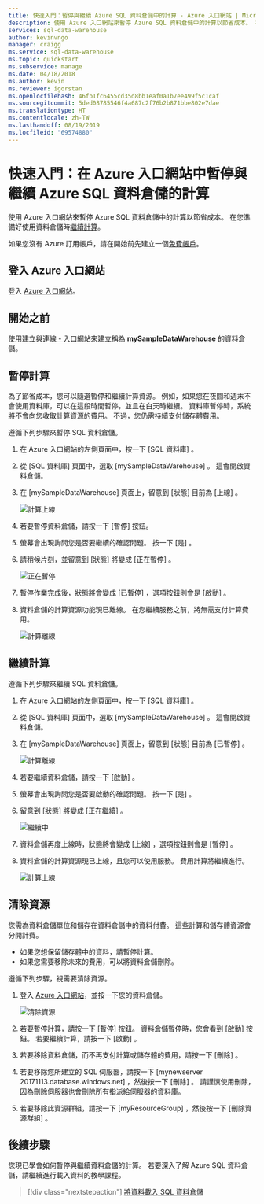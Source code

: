 ```yaml
---
title: 快速入門：暫停與繼續 Azure SQL 資料倉儲中的計算 - Azure 入口網站 | Microsoft Docs
description: 使用 Azure 入口網站來暫停 Azure SQL 資料倉儲中的計算以節省成本。 在您準備好使用資料倉儲時繼續計算。
services: sql-data-warehouse
author: kevinvngo
manager: craigg
ms.service: sql-data-warehouse
ms.topic: quickstart
ms.subservice: manage
ms.date: 04/18/2018
ms.author: kevin
ms.reviewer: igorstan
ms.openlocfilehash: 46fb1fc6455cd35d8bb1eaf0a1b7ee499f5c1caf
ms.sourcegitcommit: 5ded08785546f4a687c2f76b2b871bbe802e7dae
ms.translationtype: HT
ms.contentlocale: zh-TW
ms.lasthandoff: 08/19/2019
ms.locfileid: "69574880"
---
```

# <a name="quickstart-pause-and-resume-compute-for-an-azure-sql-data-warehouse-in-the-azure-portal"></a>快速入門：在 Azure 入口網站中暫停與繼續 Azure SQL 資料倉儲的計算

使用 Azure 入口網站來暫停 Azure SQL 資料倉儲中的計算以節省成本。 在您準備好使用資料倉儲時[繼續計算](sql-data-warehouse-manage-compute-overview.md)。

如果您沒有 Azure 訂用帳戶，請在開始前先建立一個[免費帳戶](https://azure.microsoft.com/free/)。

## <a name="sign-in-to-the-azure-portal"></a>登入 Azure 入口網站

登入 [Azure 入口網站](https://portal.azure.com/)。

## <a name="before-you-begin"></a>開始之前

使用[建立與連線 - 入口網站](create-data-warehouse-portal.md)來建立稱為 **mySampleDataWarehouse** 的資料倉儲。 

## <a name="pause-compute"></a>暫停計算

為了節省成本，您可以隨選暫停和繼續計算資源。 例如，如果您在夜間和週末不會使用資料庫，可以在這段時間暫停，並且在白天時繼續。 資料庫暫停時，系統將不會向您收取計算資源的費用。 不過，您仍需持續支付儲存體費用。 

遵循下列步驟來暫停 SQL 資料倉儲。

1. 在 Azure 入口網站的左側頁面中，按一下 [SQL 資料庫]  。
2. 從 [SQL 資料庫]  頁面中，選取 [mySampleDataWarehouse]  。 這會開啟資料倉儲。 
3. 在 [mySampleDataWarehouse]  頁面上，留意到 [狀態]  目前為 [上線]  。

    ![計算上線](media/pause-and-resume-compute-portal/compute-online.png)

4. 若要暫停資料倉儲，請按一下 [暫停]  按鈕。 
5. 螢幕會出現詢問您是否要繼續的確認問題。 按一下 [是]  。
6. 請稍候片刻，並留意到 [狀態]  將變成 [正在暫停]  。

    ![正在暫停](media/pause-and-resume-compute-portal/pausing.png)

7. 暫停作業完成後，狀態將會變成 [已暫停]  ，選項按鈕則會是 [啟動]  。
8. 資料倉儲的計算資源功能現已離線。 在您繼續服務之前，將無需支付計算費用。

    ![計算離線](media/pause-and-resume-compute-portal/compute-offline.png)


## <a name="resume-compute"></a>繼續計算

遵循下列步驟來繼續 SQL 資料倉儲。

1. 在 Azure 入口網站的左側頁面中，按一下 [SQL 資料庫]  。
2. 從 [SQL 資料庫]  頁面中，選取 [mySampleDataWarehouse]  。 這會開啟資料倉儲。 
3. 在 [mySampleDataWarehouse]  頁面上，留意到 [狀態]  目前為 [已暫停]  。

    ![計算離線](media/pause-and-resume-compute-portal/compute-offline.png)

4. 若要繼續資料倉儲，請按一下 [啟動]  。 
5. 螢幕會出現詢問您是否要啟動的確認問題。 按一下 [是]  。
6. 留意到 [狀態]  將變成 [正在繼續]  。

    ![繼續中](media/pause-and-resume-compute-portal/resuming.png)

7. 資料倉儲再度上線時，狀態將會變成 [上線]  ，選項按鈕則會是 [暫停]  。
8. 資料倉儲的計算資源現已上線，且您可以使用服務。 費用計算將繼續進行。

    ![計算上線](media/pause-and-resume-compute-portal/compute-online.png)

## <a name="clean-up-resources"></a>清除資源

您需為資料倉儲單位和儲存在資料倉儲中的資料付費。 這些計算和儲存體資源會分開計費。 

- 如果您想保留儲存體中的資料，請暫停計算。
- 如果您需要移除未來的費用，可以將資料倉儲刪除。 

遵循下列步驟，視需要清除資源。

1. 登入 [Azure 入口網站](https://portal.azure.com)，並按一下您的資料倉儲。

    ![清除資源](media/load-data-from-azure-blob-storage-using-polybase/clean-up-resources.png)

1. 若要暫停計算，請按一下 [暫停]  按鈕。 資料倉儲暫停時，您會看到 [啟動]  按鈕。  若要繼續計算，請按一下 [啟動]  。

2. 若要移除資料倉儲，而不再支付計算或儲存體的費用，請按一下 [刪除]  。

3. 若要移除您所建立的 SQL 伺服器，請按一下 [mynewserver 20171113.database.windows.net]  ，然後按一下 [刪除]  。  請謹慎使用刪除，因為刪除伺服器也會刪除所有指派給伺服器的資料庫。

4. 若要移除此資源群組，請按一下 [myResourceGroup]  ，然後按一下 [刪除資源群組]  。


## <a name="next-steps"></a>後續步驟

您現已學會如何暫停與繼續資料倉儲的計算。 若要深入了解 Azure SQL 資料倉儲，請繼續進行載入資料的教學課程。

> [!div class="nextstepaction"]
> [將資料載入 SQL 資料倉儲](load-data-from-azure-blob-storage-using-polybase.md)
